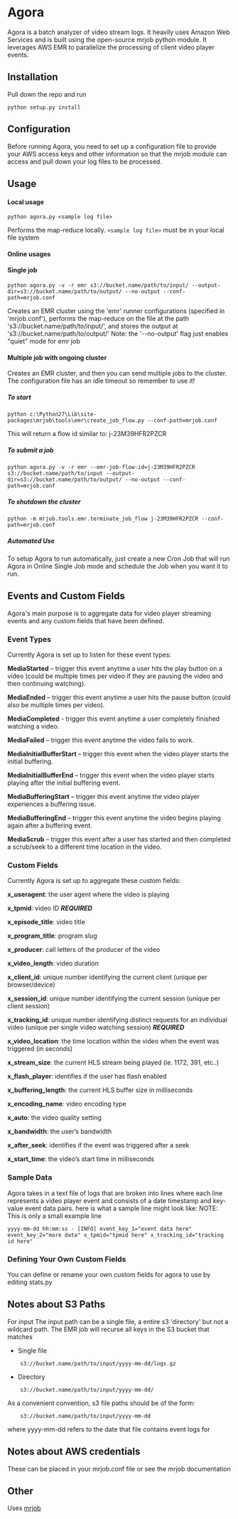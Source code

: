 Agora
=====

Agora is a batch analyzer of video stream logs. It heavily uses Amazon Web Services and is built using the open-source mrjob python module. It leverages AWS EMR to parallelize
the processing of client video player events.

Installation
------------
Pull down the repo and run
```
python setup.py install
```

Configuration
-------------
Before running Agora, you need to set up a configuration file to provide your AWS access keys and other information so that the mrjob module can access and pull down your log files to be processed. 

Usage
-----

#### Local usage
```
python agora.py <sample log file>
```

Performs the map-reduce locally. ```<sample log file>``` 
must be in your local file system

#### Online usages

#### Single job
```
python agora.py -v -r emr s3://bucket.name/path/to/input/ --output-dir=s3://bucket.name/path/to/output/ --no-output --conf-path=mrjob.conf
```

Creates an EMR cluster using the 'emr' runner configurations (specified in 'mrjob.conf'),
performs the map-reduce on the file at the path 's3://bucket.name/path/to/input/',
and stores the output at 's3://bucket.name/path/to/output/'
Note: the '--no-output' flag just enables "quiet" mode for emr job

#### Multiple job with ongoing cluster
Creates an EMR cluster, and then you can send multiple jobs to the cluster.
The configuration file has an idle timeout so remember to use it!

##### To start
```
python c:\Python27\Lib\site-packages\mrjob\tools\emr\create_job_flow.py --conf-path=mrjob.conf
```
This will return a flow id similar to: j-23M39HFR2PZCR

##### To submit a job
```
python agora.py -v -r emr --emr-job-flow-id=j-23M39HFR2PZCR s3://bucket.name/path/to/input --output-dir=s3://bucket.name/path/to/output/ --no-output --conf-path=mrjob.conf
```

##### To shutdown the cluster
```
python -m mrjob.tools.emr.terminate_job_flow j-23M39HFR2PZCR --conf-path=mrjob.conf
```

##### Automated Use
To setup Agora to run automatically, just create a new Cron Job that will run Agora
in Online Single Job mode and schedule the Job when you want it to run.

Events and Custom Fields
------
Agora's main purpose is to aggregate data for video player streaming events and any custom fields that have been defined.

### Event Types
Currently Agora is set up to listen for these event types:

**MediaStarted** – trigger this event anytime a user hits the play button on a video (could be multiple times per video if they are pausing the video and then continuing watching).

**MediaEnded** – trigger this event anytime a user hits the pause button (could also be multiple times per video).

**MediaCompleted** - trigger this event anytime a user completely finished watching a video.

**MediaFailed** – trigger this event anytime the video fails to work. 

**MediaInitialBufferStart** – trigger this event when the video player starts the initial buffering.

**MediaInitialBufferEnd** – trigger this event when the video player starts playing after the initial buffering event.

**MediaBufferingStart** – trigger this event anytime the video player experiences a buffering issue.

**MediaBufferingEnd** – trigger this event anytime the video begins playing again after a buffering event.

**MediaScrub** – trigger this event after a user has started and then completed a scrub/seek to a different time location in the video.

### Custom Fields
Currently Agora is set up to aggregate these custom fields:

**x_useragent**: the user agent where the video is playing

**x_tpmid**: video ID ***REQUIRED***

**x_episode_title**: video title

**x_program_title**: program slug

**x_producer**:  call letters of the producer of the video

**x_video_length**: video duration

**x_client_id**: unique number identifying the current client (unique per browser/device)

**x_session_id**: unique number identifying the current session (unique per client session)

**x_tracking_id**: unique number identifying distinct requests for an individual video (unique per single video watching session) ***REQUIRED***

**x_video_location**: the time location within the video when the event was triggered (in seconds)

**x_stream_size**: the current HLS stream being played (ie. 1172, 391, etc..)

**x_flash_player**: identifies if the user has flash enabled

**x_buffering_length**: the current HLS buffer size in milliseconds

**x_encoding_name**: video encoding type

**x_auto**: the video quality setting

**x_bandwidth**: the user’s bandwidth

**x_after_seek**: identifies if the event was triggered after a seek

**x_start_time**: the video’s start time in milliseconds

### Sample Data
Agora takes in a text file of logs that are broken into lines where each line represents a video player event and consists of a date timestamp and key-value event data pairs. here is what a sample line might look like:
NOTE: This is only a small example line
```
yyyy-mm-dd hh:mm:ss - [INFO] event_key_1="event data here" event_key_2="more data" x_tpmid="tpmid here" x_tracking_id="tracking id here"
```

### Defining Your Own Custom Fields
You can define or rename your own custom fields for agora to use by editing stats.py



Notes about S3 Paths
--------------------
For input
The input path can be a single file, a entire s3 'directory' but not a wildcard path.  The EMR job will recurse all keys in the S3 bucket that matches

* Single file
```
    s3://bucket.name/path/to/input/yyyy-mm-dd/logs.gz
```
* Directory
```
    s3://bucket.name/path/to/input/yyyy-mm-dd/
```

As a convenient convention, s3 file paths should be of the form:
```
	s3://bucket.name/path/to/input/yyyy-mm-dd
```
where yyyy-mm-dd refers to the date that file contains event logs for


Notes about AWS credentials
--------------------------
These can be placed in your mrjob.conf file or see the mrjob documentation

Other
-----
Uses [mrjob][1]

[1]:https://pythonhosted.org/mrjob/

